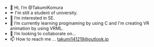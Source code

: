 - 👋 Hi, I’m @TakumiKomura
- ✒ I'm still a student of university.
- 👀 I’m interested in SE.
- 🌱 I’m currently learning progmaming by using C and I'm creating VR animation by using VRML.
- 💞️ I’m looking to collaborate on...
- 📫 How to reach me ... takumi141219@outlook.jp

<!---
TakumiKomura/TakumiKomura is a ✨ special ✨ repository because its `README.md` (this file) appears on your GitHub profile.
You can click the Preview link to take a look at your changes.
--->

